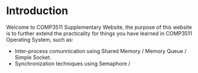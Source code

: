 # Introduction

Welcome to COMP3511 Supplementary Website, the purpose of this website is to further extend the practicality for things you have learned in COMP3511 Operating System, such as:

* Inter-process comunnication using Shared Memory / Memory Queue / Simple Socket. 
* Synchronization techniques using Semaphore / 



